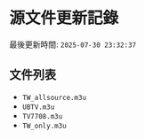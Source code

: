 # 源文件更新記錄

最後更新時間: `2025-07-30 23:32:37`

## 文件列表
- `TW_allsource.m3u`
- `UBTV.m3u`
- `TV7708.m3u`
- `TW_only.m3u`
